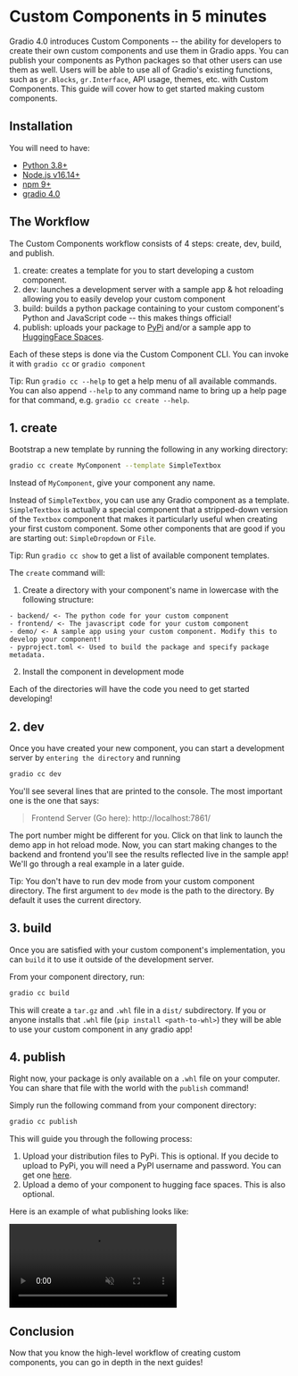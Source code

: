 # Custom Components in 5 minutes

Gradio 4.0 introduces Custom Components -- the ability for developers to create their own custom components and use them in Gradio apps.
You can publish your components as Python packages so that other users can use them as well.
Users will be able to use all of Gradio's existing functions, such as `gr.Blocks`, `gr.Interface`, API usage, themes, etc. with Custom Components.
This guide will cover how to get started making custom components.

## Installation

You will need to have:

* [Python 3.8+](https://www.python.org/downloads/)
* [Node.js v16.14+](https://nodejs.dev/en/download/package-manager/)
* [npm 9+](https://docs.npmjs.com/downloading-and-installing-node-js-and-npm)
* [gradio 4.0](https://pypi.org/project/gradio/)

## The Workflow

The Custom Components workflow consists of 4 steps: create, dev, build, and publish.

1. create: creates a template for you to start developing a custom component.
2. dev: launches a development server with a sample app & hot reloading allowing you to easily develop your custom component
3. build: builds a python package containing to your custom component's Python and JavaScript code -- this makes things official!
4. publish: uploads your package to [PyPi](https://pypi.org/) and/or a sample app to [HuggingFace Spaces](https://hf.co/spaces).

Each of these steps is done via the Custom Component CLI. You can invoke it with `gradio cc` or `gradio component`

Tip: Run `gradio cc --help` to get a help menu of all available commands. You can also append `--help` to any command name to bring up a help page for that command, e.g. `gradio cc create --help`.

## 1. create

Bootstrap a new template by running the following in any working directory:

```bash
gradio cc create MyComponent --template SimpleTextbox
```

Instead of `MyComponent`, give your component any name.

Instead of `SimpleTextbox`, you can use any Gradio component as a template. `SimpleTextbox` is actually a special component that a stripped-down version of the `Textbox` component that makes it particularly useful when creating your first custom component.
Some other components that are good if you are starting out: `SimpleDropdown` or `File`.

Tip: Run `gradio cc show` to get a list of available component templates.

The `create` command will:

1. Create a directory with your component's name in lowercase with the following structure:
```directory
- backend/ <- The python code for your custom component
- frontend/ <- The javascript code for your custom component
- demo/ <- A sample app using your custom component. Modify this to develop your component!
- pyproject.toml <- Used to build the package and specify package metadata.
```

2. Install the component in development mode

Each of the directories will have the code you need to get started developing!

## 2. dev

Once you have created your new component, you can start a development server by `entering the directory` and running

```bash
gradio cc dev
```

You'll see several lines that are printed to the console.
The most important one is the one that says:

> Frontend Server (Go here): http://localhost:7861/

The port number might be different for you.
Click on that link to launch the demo app in hot reload mode.
Now, you can start making changes to the backend and frontend you'll see the results reflected live in the sample app!
We'll go through a real example in a later guide.

Tip: You don't have to run dev mode from your custom component directory. The first argument to `dev` mode is the path to the directory. By default it uses the current directory.

## 3. build

Once you are satisfied with your custom component's implementation, you can `build` it to use it outside of the development server.

From your component directory, run:

```bash
gradio cc build
```

This will create a `tar.gz` and `.whl` file in a `dist/` subdirectory.
If you or anyone installs that `.whl` file (`pip install <path-to-whl>`) they will be able to use your custom component in any gradio app!

## 4. publish

Right now, your package is only available on a `.whl` file on your computer.
You can share that file with the world with the `publish` command!

Simply run the following command from your component directory:

```bash
gradio cc publish
```

This will guide you through the following process:

1. Upload your distribution files to PyPi. This is optional. If you decide to upload to PyPi, you will need a PyPI username and password. You can get one [here](https://pypi.org/account/register/).
2. Upload a demo of your component to hugging face spaces. This is also optional.


Here is an example of what publishing looks like:

<video autoplay muted loop>
  <source src="https://gradio-builds.s3.amazonaws.com/assets/text_with_attachments_publish.mov" type="video/mp4" />
</video>


## Conclusion

Now that you know the high-level workflow of creating custom components, you can go in depth in the next guides!

